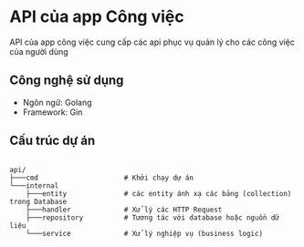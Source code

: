 # API của app Công việc

API của app công việc cung cấp các api phục vụ quản lý cho các công việc của người dùng

## Công nghệ sử dụng

- Ngôn ngữ: Golang
- Framework: Gin

## Cấu trúc dự án

<pre><code>
api/
├───cmd                     # Khởi chạy dự án
└───internal
    ├───entity              # các entity ánh xạ các bảng (collection) trong Database
    ├───handler             # Xử lý các HTTP Request
    ├───repository          # Tương tác với database hoặc nguồn dữ liệu
    └───service             # Xử lý nghiệp vụ (business logic)
</code></pre>
